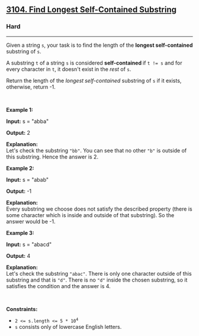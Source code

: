 <h2><a href="https://leetcode.com/problems/find-longest-self-contained-substring/">3104. Find Longest Self-Contained Substring</a></h2><h3>Hard</h3><hr><div><p>Given a string <code>s</code>, your task is to find the length of the <strong>longest self-contained</strong> <span data-keyword="substring-nonempty">substring</span> of <code>s</code>.</p>

<p>A substring <code>t</code> of a string <code>s</code> is considered <strong>self-contained </strong>if <code>t != s</code> and for every character in <code>t</code>, it doesn't exist in the <em>rest</em> of <code>s</code>.</p>

<p>Return the length of the <em>longest<strong> </strong>self-contained </em>substring of <code>s</code> if it exists, otherwise, return -1.</p>

<p>&nbsp;</p>
<p><strong class="example">Example 1:</strong></p>

<div class="example-block">
<p><strong>Input:</strong> <span class="example-io">s = "abba"</span></p>

<p><strong>Output:</strong> <span class="example-io">2</span></p>

<p><strong>Explanation:</strong><br>
Let's check the substring <code>"bb"</code>. You can see that no other <code>"b"</code> is outside of this substring. Hence the answer is 2.</p>
</div>

<p><strong class="example">Example 2:</strong></p>

<div class="example-block">
<p><strong>Input:</strong> <span class="example-io">s = "abab"</span></p>

<p><strong>Output:</strong> <span class="example-io">-1</span></p>

<p><strong>Explanation:</strong><br>
Every substring we choose does not satisfy the described property (there is some character which is inside and outside of that substring). So the answer would be -1.</p>
</div>

<p><strong class="example">Example 3:</strong></p>

<div class="example-block">
<p><strong>Input:</strong> <span class="example-io">s = "abacd"</span></p>

<p><strong>Output:</strong> <span class="example-io">4</span></p>

<p><strong>Explanation:</strong><br>
Let's check the substring <code>"<span class="example-io">abac</span>"</code>. There is only one character outside of this substring and that is <code>"d"</code>. There is no <code>"d"</code> inside the chosen substring, so it satisfies the condition and the answer is 4.</p>
</div>

<p>&nbsp;</p>
<p><strong>Constraints:</strong></p>

<ul>
	<li><code>2 &lt;= s.length &lt;= 5 * 10<sup>4</sup></code></li>
	<li><code>s</code> consists only of lowercase English letters.</li>
</ul>
</div>